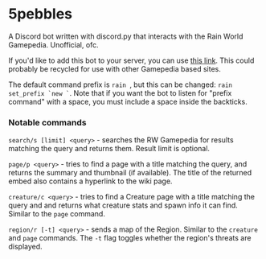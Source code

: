 # 5pebbles
A Discord bot written with discord.py that interacts with the Rain World Gamepedia. Unofficial, ofc.

If you'd like to add this bot to your server, you can use [this link](https://discord.com/api/oauth2/authorize?client_id=739950956313051219&permissions=67488832&scope=bot). This could probably be recycled for use with other Gamepedia based sites.

The default command prefix is `rain `, but this can be changed: ```rain set_prefix `new `​```.
Note that if you want the bot to listen for "prefix command" with a space, you must include a space inside the backticks.

### Notable commands
`search/s [limit] <query>` - searches the RW Gamepedia for results matching the query and returns them. Result limit is optional.

`page/p <query>` - tries to find a page with a title matching the query, and returns the summary and thumbnail (if available). The title of the returned embed also contains a hyperlink to the wiki page.

`creature/c <query>` - tries to find a Creature page with a title matching the query and and returns what creature stats and spawn info it can find. Similar to the `page` command. 

`region/r [-t] <query>` - sends a map of the Region. Similar to the `creature` and `page` commands. The `-t` flag toggles whether the region's threats are displayed.
